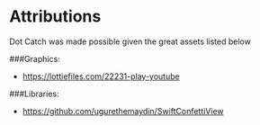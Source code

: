 # Attributions

Dot Catch was made possible given the great assets listed below

###Graphics:
- https://lottiefiles.com/22231-play-youtube

###Libraries:
- https://github.com/ugurethemaydin/SwiftConfettiView

